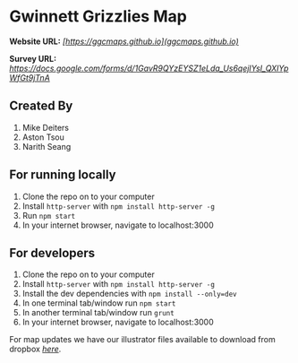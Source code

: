 Gwinnett Grizzlies Map
===

**Website URL:** *[https://ggcmaps.github.io](ggcmaps.github.io)*

**Survey URL:** *[https://docs.google.com/forms/d/1GavR9QYzEYSZ1eLda_Us6qejIYsI_QXIYpWfGt9jTnA
](https://docs.google.com/forms/d/1GavR9QYzEYSZ1eLda_Us6qejIYsI_QXIYpWfGt9jTnA)*

Created By
---
1. Mike Deiters
2. Aston Tsou
3. Narith Seang

For running locally
---
1. Clone the repo on to your computer
2. Install `http-server` with `npm install http-server -g`
3. Run `npm start`
4. In your internet browser, navigate to localhost:3000

For developers
---
1. Clone the repo on to your computer
2. Install `http-server` with `npm install http-server -g`
3. Install the dev dependencies with `npm install --only=dev`
4. In one terminal tab/window run `npm start`
5. In another terminal tab/window run `grunt`
6. In your internet browser, navigate to localhost:3000

For map updates we have our illustrator files available to download from dropbox *[here](https://www.dropbox.com/sh/vg22hm3euf1c1a8/AACf3K7j7Q4_mJ7MEhcVDET6a?dl=0)*.
